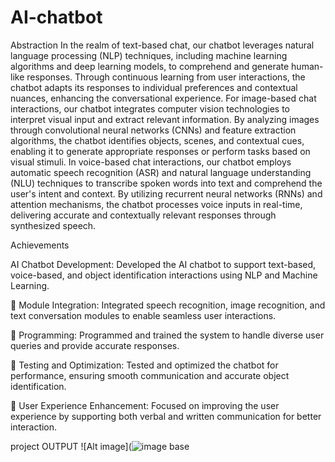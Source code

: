 # AI-chatbot
Abstraction
        In the realm of text-based chat, our chatbot leverages natural language processing (NLP) techniques, including machine learning algorithms and deep learning models, to comprehend and generate human-like responses. Through continuous learning from user interactions, the chatbot adapts its responses to individual preferences and contextual nuances, enhancing the conversational experience.
	For image-based chat interactions, our chatbot integrates computer vision technologies to interpret visual input and extract relevant information. By analyzing images through convolutional neural networks (CNNs) and feature extraction algorithms, the chatbot identifies objects, scenes, and contextual cues, enabling it to generate appropriate responses or perform tasks based on visual stimuli.
	In voice-based chat interactions, our chatbot employs automatic speech recognition (ASR) and natural language understanding (NLU) techniques to transcribe spoken words into text and comprehend the user's intent and context. By utilizing recurrent neural networks (RNNs) and attention mechanisms, the chatbot processes voice inputs in real-time, delivering accurate and contextually relevant responses through synthesized speech.

Achievements
 
AI Chatbot Development: Developed the AI chatbot to support text-based, voice-based, and object 
identification interactions using NLP and Machine Learning.

 Module Integration: Integrated speech recognition, image recognition, and text conversation modules 
to enable seamless user interactions.

 Programming: Programmed and trained the system to handle diverse user queries and provide accurate 
responses.

 Testing and Optimization: Tested and optimized the chatbot for performance, ensuring smooth 
communication and accurate object identification.

 User Experience Enhancement: Focused on improving the user experience by supporting both verbal and 
written communication for better interaction.

project OUTPUT
![Alt image](![image base](https://github.com/user-attachments/assets/c3b31d72-32e5-4d1c-a31b-4ecc175f3f05)




